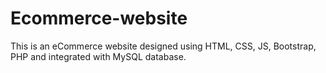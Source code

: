 # Ecommerce-website
This is an eCommerce website designed using HTML, CSS, JS, Bootstrap, PHP and integrated with MySQL database.
